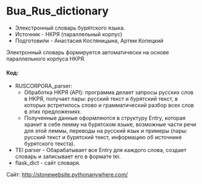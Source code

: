 # Bua_Rus_dictionary

* Элекстронный словарь бурятского языка.
* Источник - НКРЯ (параллельный корпус)
* Подготовили - Анастасия Костяницына, Артем Копецкий

Электронный словарь формируется автоматически на основе параллельного корпуса НКРЯ. 

#### Код: 
* RUSCORPORA_parser:
  - Обработка НКРЯ (API): программа делает запросы русских слов в НКРЯ, получает пары: русский текст и бурятский текст, в которых встретилось слово и грамматический разбор всех слов в этих предложениях.
  - Полученные данные оформляются в структуру Entry, которая хранит в себе лемму на бурятском языке, возможные части речи для этой леммы, переводы на русский язык и примеры (пары: русский текст и бурятский текст, информацию об источнике бурятского текста).
* TEI parser - Обарабатывает все Entry для каждого слова, создает словарь и записывает его в формате tei. 
* flask_dict - сайт словаря.



Сайт: http://stonewebsite.pythonanywhere.com/

